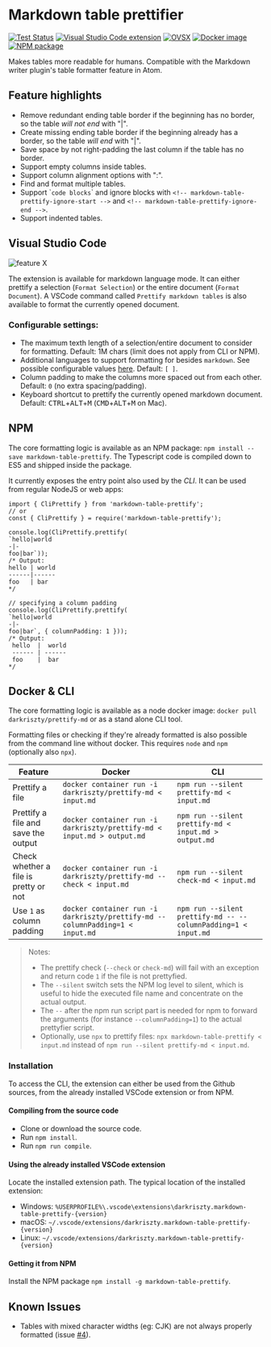 # Markdown table prettifier

[![Test Status](https://github.com/darkriszty/MarkdownTablePrettify-VSCodeExt/workflows/Tests/badge.svg)](https://github.com/darkriszty/MarkdownTablePrettify-VSCodeExt/actions)
[![Visual Studio Code extension](https://img.shields.io/visual-studio-marketplace/v/darkriszty.markdown-table-prettify?color=success&label=VSCode)](https://marketplace.visualstudio.com/items?itemName=darkriszty.markdown-table-prettify)
[![OVSX](https://img.shields.io/open-vsx/v/darkriszty/markdown-table-prettify?color=success&label=Open%20VSX)](https://open-vsx.org/extension/darkriszty/markdown-table-prettify)
[![Docker image](https://img.shields.io/docker/v/darkriszty/prettify-md?color=success&label=Docker)](https://hub.docker.com/r/darkriszty/prettify-md/tags?page=1&ordering=last_updated)
[![NPM package](https://img.shields.io/npm/v/markdown-table-prettify?color=success)](https://www.npmjs.com/package/markdown-table-prettify)

Makes tables more readable for humans. Compatible with the Markdown writer plugin's table formatter feature in Atom.

## Feature highlights

- Remove redundant ending table border if the beginning has no border, so the table _will not end_ with "|".
- Create missing ending table border if the beginning already has a border, so the table _will end_ with "|".
- Save space by not right-padding the last column if the table has no border.
- Support empty columns inside tables.
- Support column alignment options with ":".
- Find and format multiple tables.
- Support \``code blocks`\` and ignore blocks with `<!-- markdown-table-prettify-ignore-start -->` and `<!-- markdown-table-prettify-ignore-end -->`.
- Support indented tables.

## Visual Studio Code

![feature X](https://github.com/darkriszty/MarkdownTablePrettify-VSCodeExt/raw/HEAD/assets/animation.gif)

The extension is available for markdown language mode. It can either prettify a selection (`Format Selection`) or the entire document (`Format Document`).
A VSCode command called `Prettify markdown tables` is also available to format the currently opened document. 

### Configurable settings:
- The maximum texth length of a selection/entire document to consider for formatting. Default: 1M chars (limit does not apply from CLI or NPM).
- Additional languages to support formatting for besides `markdown`. See possible configurable values [here](https://code.visualstudio.com/docs/languages/identifiers#_known-language-identifiers). Default: `[ ]`.
- Column padding to make the columns more spaced out from each other. Default: `0` (no extra spacing/padding).
- Keyboard shortcut to prettify the currently opened markdown document. Default: <kbd>CTRL</kbd>+<kbd>ALT</kbd>+<kbd>M</kbd> (<kbd>CMD</kbd>+<kbd>ALT</kbd>+<kbd>M</kbd> on Mac).

## NPM

The core formatting logic is available as an NPM package: `npm install --save markdown-table-prettify`. The Typescript code is compiled down to ES5 and shipped inside the package.

It currently exposes the entry point also used by the _CLI_. It can be used from regular NodeJS or web apps:

```JS
import { CliPrettify } from 'markdown-table-prettify';
// or
const { CliPrettify } = require('markdown-table-prettify');

console.log(CliPrettify.prettify(
`hello|world
-|-
foo|bar`));
/* Output:
hello | world
------|------
foo   | bar
*/

// specifying a column padding
console.log(CliPrettify.prettify(
`hello|world
-|-
foo|bar`, { columnPadding: 1 }));
/* Output:
 hello  |  world
 ------ | ------
 foo    |  bar
*/

```

## Docker & CLI

The core formatting logic is available as a node docker image: `docker pull darkriszty/prettify-md` or as a stand alone CLI tool.

Formatting files or checking if they're already formatted is also possible from the command line without docker. This requires `node` and `npm` (optionally also `npx`).

| Feature                               | Docker                                                                        | CLI                                                            |
|---------------------------------------|-------------------------------------------------------------------------------|----------------------------------------------------------------|
| Prettify a file                       | `docker container run -i darkriszty/prettify-md < input.md`                   | `npm run --silent prettify-md < input.md`                      |
| Prettify a file and save the output   | `docker container run -i darkriszty/prettify-md < input.md > output.md`       | `npm run --silent prettify-md < input.md > output.md`          |
| Check whether a file is pretty or not | `docker container run -i darkriszty/prettify-md --check < input.md`           | `npm run --silent check-md < input.md`                         |
| Use `1` as column padding             | `docker container run -i darkriszty/prettify-md --columnPadding=1 < input.md` | `npm run --silent prettify-md -- --columnPadding=1 < input.md` |

> Notes:
> * The prettify check (`--check` or `check-md`) will fail with an exception and return code `1` if the file is not prettyfied.
> * The `--silent` switch sets the NPM log level to silent, which is useful to hide the executed file name and concentrate on the actual output.
> * The `--` after the npm run script part is needed for npm to forward the arguments (for instance `--columnPadding=1`) to the actual prettyfier script.
> * Optionally, use `npx` to prettify files: `npx markdown-table-prettify < input.md` instead of `npm run --silent prettify-md < input.md`.

### Installation

To access the CLI, the extension can either be used from the Github sources, from the already installed VSCode extension or from NPM.

#### Compiling from the source code

- Clone or download the source code.
- Run `npm install`.
- Run `npm run compile`.

#### Using the already installed VSCode extension

Locate the installed extension path. The typical location of the installed extension:
- Windows: `%USERPROFILE%\.vscode\extensions\darkriszty.markdown-table-prettify-{version}`
- macOS: `~/.vscode/extensions/darkriszty.markdown-table-prettify-{version}`
- Linux: `~/.vscode/extensions/darkriszty.markdown-table-prettify-{version}`

#### Getting it from NPM

Install the NPM package `npm install -g markdown-table-prettify`. 

## Known Issues

- Tables with mixed character widths (eg: CJK) are not always properly formatted (issue [#4](https://github.com/darkriszty/MarkdownTablePrettify-VSCodeExt/issues/4)).